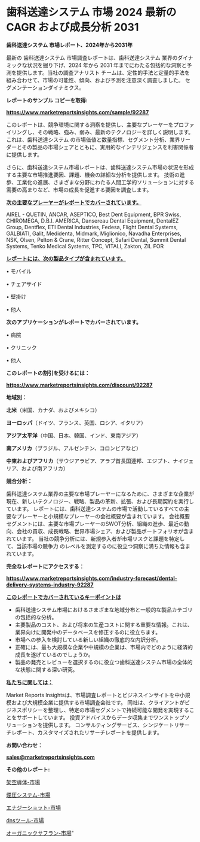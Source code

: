 # 歯科送達システム 市場 2024 最新の CAGR および成長分析 2031

<strong>歯科送達システム 市場レポート、2024年から2031年</strong>

最新の 歯科送達システム 市場調査レポートは、歯科送達システム 業界のダイナミックな状況を掘り下げ、2024 年から 2031 年までにわたる包括的な洞察と予測を提供します。当社の調査アナリスト チームは、定性的手法と定量的手法を組み合わせて、市場の可能性、傾向、および予測を注意深く調査しました。 セグメンテーションダイナミクス。



<strong>レポートのサンプル コピーを取得:</strong> <a href=https://www.marketreportsinsights.com/sample/92287>

<strong><u>https://www.marketreportsinsights.com/sample/92287</u></strong></a>

このレポートは、競争環境に関する洞察を提供し、主要なプレーヤーをプロファイリングし、その戦略、強み、弱み、最新のテクノロジーを詳しく説明します。 これは、歯科送達システム の市場価値と数量指標、セグメント分析、業界リーダーとその製品の市場シェアとともに、実用的なインテリジェンスを利害関係者に提供します。

さらに、歯科送達システム市場レポートは、歯科送達システム市場の状況を形成する主要な市場推進要因、課題、機会の詳細な分析を提供します。 技術の進歩、工業化の進展、さまざまな分野にわたる人間工学的ソリューションに対する需要の高まりなど、市場の成長を促進する要因を調査します。



<strong><u>次の主要なプレーヤーがレポートでカバーされています。</u></strong>

AIREL - QUETIN, ANCAR, ASEPTICO, Best Dent Equipment, BPR Swiss, CHIROMEGA, D.B.I. AMERICA, Dansereau Dental Equipment, DentalEZ Group, Dentflex, ETI Dental Industries, Fedesa, Flight Dental Systems, GALBIATI, Galit, Medidenta, Midmark, Miglionico, Navadha Enterprises, NSK, Olsen, Pelton & Crane, Ritter Concept, Safari Dental, Summit Dental Systems, Tenko Medical Systems, TPC, VITALI, Zakton, ZIL FOR



<strong><u><b>レポートには、次の製品タイプが含まれています。</b></u></strong>

• モバイル

• チェアサイド

• 壁掛け

• 他人



<strong><b>次のアプリケーションがレポートでカバーされています。</b></strong>

• 病院

• クリニック

• 他人



<strong><b>このレポートの割引を受けるには：</b></strong><a href=https://www.marketreportsinsights.com/discount/92287>

<strong><u>https://www.marketreportsinsights.com/discount/92287</u></strong></a>



<strong>地域別：</strong>



<strong>北米</strong>（米国、カナダ、およびメキシコ）



<strong>ヨーロッパ</strong>（ドイツ、フランス、英国、ロシア、イタリア）



<strong>アジア太平洋</strong>（中国、日本、韓国、インド、東南アジア）



<strong>南アメリカ</strong>（ブラジル、アルゼンチン、コロンビアなど）



<strong>中東およびアフリカ</strong>（サウジアラビア、アラブ首長国連邦、エジプト、ナイジェリア、および南アフリカ）



<strong>競合分析：</strong>

歯科送達システム業界の主要な市場プレーヤーになるために、さまざまな企業が現在、新しいテクノロジー、戦略、製品の革新、拡張、および長期契約を実行しています。 レポートには、歯科送達システムの市場で活動しているすべての主要なプレーヤーと小規模なプレーヤーの会社概要が含まれています。 会社概要セグメントには、主要な市場プレーヤーのSWOT分析、組織の進歩、最近の動向、会社の買収、成長戦略、世界市場シェア、および製品ポートフォリオが含まれています。 当社の競争分析には、新規参入者が市場リスクと課題を特定して、当該市場の競争力 のレベルを測定するのに役立つ洞察に満ちた情報も含まれています。



<strong>完全なレポートにアクセスする</strong>：

<a href=https://www.marketreportsinsights.com/industry-forecast/dental-delivery-systems-industry-92287>

<strong><u>https://www.marketreportsinsights.com/industry-forecast/dental-delivery-systems-industry-92287</u></strong></a>



<strong><u><b>このレポートでカバーされているキーポイントは</b></u></strong>
<ul>
  <li>歯科送達システム市場におけるさまざまな地域分布と一般的な製品カテゴリの包括的な分析。</li>
  <li>主要製品のコスト、および将来の生産コストに関する重要な情報。これは、業界向けに開発中のデータベースを修正するのに役立ちます。</li>
  <li>市場への参入を検討している新しい組織の徹底的な内訳分析。</li>
  <li>正確には、最も大規模な企業や中規模の企業は、市場内でどのように経済的成長を遂げているのでしょうか。</li>
  <li>製品の発売とレビューを選択するのに役立つ歯科送達システム市場の全体的な状態に関する深い研究。</li>
</ul>


<strong><u><b>私たちに関しては：</b></u></strong>

Market Reports Insightsは、市場調査レポートとビジネスインサイトを中小規模および大規模企業に提供する市場調査会社です。 同社は、クライアントがビジネスポリシーを整理し、特定の市場セグメントで持続可能な開発を実現することをサポートしています。 投資アドバイスからデータ収集までワンストップソリューションを提供します。 コンサルティングサービス、シンジケートリサーチレポート、カスタマイズされたリサーチレポートを提供します。



<strong><b>お問い合わせ</b></strong>：

<a href=mailto:sales@marketreportsinsights.com>

<strong><u>sales@marketreportsinsights.com</u></strong></a>



<strong>その他のレポート:</strong>

<a href=https://www.linkedin.com/pulse/架空導体-市場-2023-総利益と主要ベンダー-2030-trend-tracking-toolbox-24-analysis-ikt8f/>架空導体-市場</a>

<a href=https://www.linkedin.com/pulse/煙圧システム-市場-2023-収益と成長ドライバー-2030-analytics-achievers-24-analysis-xdevf/>煙圧システム-市場</a>

<a href=https://www.linkedin.com/pulse/エナジーショット-市場-2023-総利益と主要ベンダー-2030-trendsetters-testimonials-360-anal-9uodf/>エナジーショット-市場</a>

<a href=https://www.linkedin.com/pulse/dnsツール-市場-2023-総利益と主要ベンダー-2030-consumer-connection-collective-360-yvvzf/>dnsツール-市場</a>

<a href=https://www.linkedin.com/pulse/オーガニックサフラン-市場-2023-最新の-cagr-および成長分析-m2opf/>オーガニックサフラン-市場</a>"
